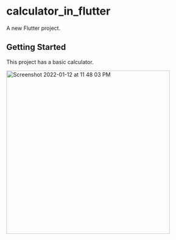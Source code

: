 # calculator_in_flutter

A new Flutter project.

## Getting Started

This project has a basic calculator.

<img width="429" alt="Screenshot 2022-01-12 at 11 48 03 PM" src="https://user-images.githubusercontent.com/40555169/149198941-afb8bee1-d8b9-442c-9880-306fe9e2af17.png">
